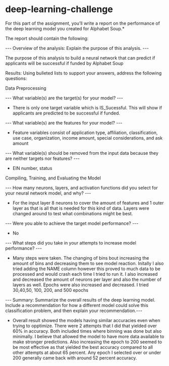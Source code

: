 # deep-learning-challenge

 For this part of the assignment, you’ll write a report on the performance of the deep learning model you created for Alphabet Soup.*

The report should contain the following:

 --- Overview of the analysis: Explain the purpose of this analysis. ---

The purpose of this analysis to build a neural network that can predict if  applicants will be successful if funded by Alphabet Soup



Results: Using bulleted lists to support your answers, address the following questions:

Data Preprocessing

--- What variable(s) are the target(s) for your model? ---

* There is only one target variable which is IS_Sucessful. This will show if applicants are predicted to be successful if funded.

--- What variable(s) are the features for your model? ---

* Feature variables consist of application type, affiliation, classification, use case, organization, income amount, special considerations, and ask amount

--- What variable(s) should be removed from the input data because they are neither targets nor features? ---

* EIN number, status



Compiling, Training, and Evaluating the Model

--- How many neurons, layers, and activation functions did you select for your neural network model, and why? ---

* For the input layer 8 neurons to cover the amount of features and 1 outer layer as that is all that is needed for this kind of data. Layers were changed around to test what combinations might be best.

--- Were you able to achieve the target model performance? ---

* No

--- What steps did you take in your attempts to increase model performance? ---

* Many steps were taken. The changing of bins bout increasing the amount of bins and decreasing them to see model reaction. Initally I also tried adding the NAME column however this proved to much data to be processed and would crash each time I tried to run it. I also increased and decreased the amount of neurons per layer and also the number of layers as well. Epochs were also increased and decreased. I tried 30,40,50, 100, 200, and 500 epochs



--- Summary: Summarize the overall results of the deep learning model. Include a recommendation for how a different model could solve this classification problem, and then explain your recommendation.---

* Overall result showed the models having similar accuracies even when trying to opptimize. There were 2 attempts that I did that yielded over 60% in accuracy. Both included times where binning was done but also minimally. I believe that allowed the model to have more data available to make stronger predictions. Also increasing the epoch to 200 seemed to be most effective as that yielded the best accuracy compared to all other attempts at about 65 percent. Any epoch I selected over or under 200 generally came back with around 52 percent accuracy. 
